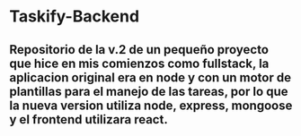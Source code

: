 # Taskify-Backend

## Repositorio de la v.2 de un pequeño proyecto que hice en mis comienzos como fullstack, la aplicacion original era en node y con un motor de plantillas para el manejo de las tareas, por lo que la nueva version utiliza node, express, mongoose y el frontend utilizara react.

